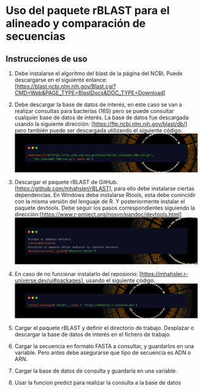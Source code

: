 # Uso del paquete rBLAST para el alineado y comparación de secuencias
 
 ## Instrucciones de uso

1.  Debe instalarse el algoritmo del blast de la página del NCBI. Puede descargarse en el siguiente enlance: [<https://blast.ncbi.nlm.nih.gov/Blast.cgi?CMD=Web&PAGE_TYPE=BlastDocs&DOC_TYPE=Download>] 

2.  Debe descargar la base de datos de interés, en este caso se van a realizar consultas para bacterias (16S) pero se puede consultar cualquier base de datos de interés. La base de datos fue descargada usando la siguiente dirección: [https://ftp.ncbi.nlm.nih.gov/blast/db/] pero también puede ser descargada utilizando el siguiente código: 
![Image_text](https://github.com/agronomista/rBLAST_task/blob/main/img/first_line.png)

3.  Descargar el paquete rBLAST de GitHub. [<https://github.com/mhahsler/rBLAST>], para ello debe instalarse ciertas dependencias. En Windows debe instalarse Rtools, esta debe conincidir con la misma versión del lenguaje de R. Y posteriormente instalar el paquete devtools. Debe seguir los pasos correspondientes siguiendo la dirección:[https://www.r-project.org/nosvn/pandoc/devtools.html]
![Image_text](https://github.com/agronomista/rBLAST_task/blob/main/img/second_line.png)

4. En caso de no funcionar instalarlo del reposiorio: [https://mhahsler.r-universe.dev/ui#packages], usando el siguiente código.
![Image_text](https://github.com/agronomista/rBLAST_task/blob/main/img/third_line.png)

5. Cargar el paquete rBLAST y definir el directorio de trabajo. Desplazar o descargar la base de datos de interés en el fichero de trabajo.
 
6. Cargar la secuencia en formato FASTA a consultar, y guardarlos en una variable. Pero antes debe asegurarse que tipo de secuencia es ADN o ARN.

7. Cargar la base de datos de consulta y guardarla en una variable.

8. Usar la funcion predict para realizar la consulta a la base de datos


